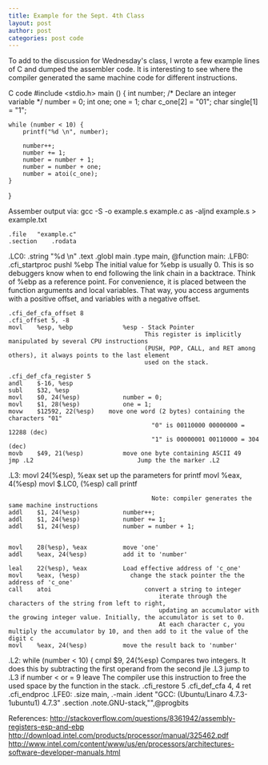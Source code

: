 ```yaml
---
title: Example for the Sept. 4th Class
layout: post
author: post
categories: post code
---
```


To add to the discussion for Wednesday's class, I wrote a few example lines of C and dumped the assembler code.
It is interesting to see where the compiler generated the same machine code for different instructions.

C code
#include <stdio.h>
main () {
	int number;	/* Declare an integer variable */
	number = 0;
	int one;
	one = 1;
	char c_one[2] = "01";
	char single[1] = "1";

	while (number < 10) {
		printf("%d \n", number);
	
		number++;
		number += 1;
		number = number + 1;
		number = number + one;
		number = atoi(c_one);
	}
}

Assember output via:
	gcc -S -o example.s example.c
	as -aljnd example.s > example.txt
	

	.file	"example.c"
	.section	.rodata
.LC0:
	.string	"%d \n"
	.text
	.globl	main
	.type	main, @function
main:
.LFB0:
	.cfi_startproc
	pushl	%ebp					The initial value for %ebp is usually 0. 
									    This is so debuggers know when to end following the link chain in a backtrace.
									    Think of %ebp as a reference point. 
									    For convenience, it is placed between the function arguments and local variables. 
									    That way, you access arguments with a positive offset, and variables with a negative offset.
	
	
	.cfi_def_cfa_offset 8
	.cfi_offset 5, -8
	movl	%esp, %ebp				%esp - Stack Pointer
									      This register is implicitly manipulated by several CPU instructions 
									      (PUSH, POP, CALL, and RET among others), it always points to the last element 
									      used on the stack.

	.cfi_def_cfa_register 5
	andl	$-16, %esp
	subl	$32, %esp
	movl	$0, 24(%esp)			number = 0;
	movl	$1, 28(%esp)			one = 1;
	movw	$12592, 22(%esp)	move one word (2 bytes) containing the characters "01"
									        "0" is 00110000 00000000 = 12288 (dec)
									        "1" is 00000001 00110000 = 304 (dec)
	movb	$49, 21(%esp)			move one byte containing ASCII 49
	jmp	.L2							    Jump the the marker .L2
.L3:
	movl	24(%esp), %eax	  set up the parameters for printf 
	movl	%eax, 4(%esp)
	movl	$.LC0, (%esp)
	call	printf
	
									        Note: compiler generates the same machine instructions
	addl	$1, 24(%esp)			number++;
	addl	$1, 24(%esp)			number += 1;
	addl	$1, 24(%esp)			number = number + 1;
	
	
	movl	28(%esp), %eax			move 'one'
	addl	%eax, 24(%esp)			add it to 'number'
	
	leal	22(%esp), %eax			Load effective address of 'c_one'
	movl	%eax, (%esp)			  change the stack pointer the the address of 'c_one'
	call	atoi					      convert a string to integer
									          iterate through the characters of the string from left to right, 
									          updating an accumulator with the growing integer value. Initially, the accumulator is set to 0. 
									          At each character c, you multiply the accumulator by 10, and then add to it the value of the digit c
	movl	%eax, 24(%esp)			move the result back to 'number'
.L2:
									while (number < 10) {
		cmpl	$9, 24(%esp)		Compares two integers. It does this by subtracting the first operand from the second
		jle	.L3						    jump to .L3 if number < or = 9
		leave						      The compiler use this instruction to free the used space by the function in the stack.
	.cfi_restore 5
	.cfi_def_cfa 4, 4
	ret
	.cfi_endproc
.LFE0:
	.size	main, .-main
	.ident	"GCC: (Ubuntu/Linaro 4.7.3-1ubuntu1) 4.7.3"
	.section	.note.GNU-stack,"",@progbits



References:
	http://stackoverflow.com/questions/8361942/assembly-registers-esp-and-ebp
	http://download.intel.com/products/processor/manual/325462.pdf
	http://www.intel.com/content/www/us/en/processors/architectures-software-developer-manuals.html
